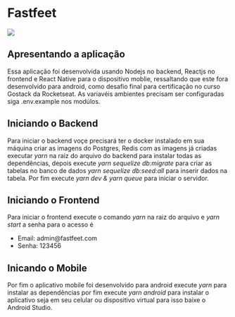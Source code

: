 # Fastfeet

<img src="https://github.com/cleidison1994/Fastfeet/blob/master/.github/gitImage.jpg"/>

## Apresentando a aplicação

Essa aplicação foi desenvolvida usando Nodejs no backend, Reactjs no frontend e React Native para o dispositivo moblie, ressaltando que este fora desenvolvido para android, como desafio final para certificação no curso Gostack da Rocketseat.
As variavéis ambientes precisam ser configuradas siga .env.example nos modúlos.


## Iniciando o Backend

Para iniciar o backend voçe precisará ter o docker instalado em sua máquina criar as imagens do Postgres, Redis 
com as imagens já criadas executar <i>yarn</i> na raiz do arquivo do backend para instalar todas as dependências,
depois execute <i>yarn sequelize db:migrate</i> para criar as tabelas no banco de dados <i>yarn sequelize db:seed:all</i>
para inserir dados na tabela.
Por fim execute <i>yarn dev & yarn queue</i> para iniciar o servidor.

## Iniciando o Frontend

Para iniciar o frontend execute o comando <i>yarn</i> na raiz do arquivo e <i>yarn start</i> a senha para o acesso é 
<ul>
  <li>Email: admin@fastfeet.com</li>
  <li>Senha: 123456</li>
</ul>

## Inicando o Mobile

Por fim o aplicativo mobile foi desenvolvido para android execute <i>yarn</i> para instalar as dependências por fim
execute <i>yarn android</i> para instalar o aplicativo seja em seu celular ou dispositivo virtual para isso baixe o Android
Studio.
